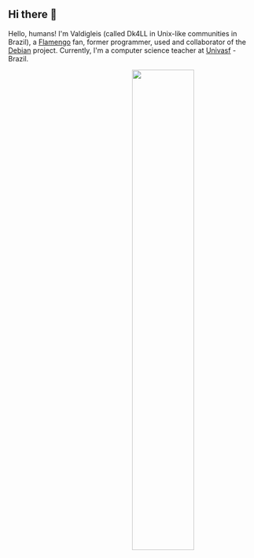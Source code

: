## Hi there 👋

<!--
**valdigleis/valdigleis** is a ✨ _special_ ✨ repository because its `README.md` (this file) appears on your GitHub profile.

Here are some ideas to get you started:

- 🔭 I’m currently working on ...
- 🌱 I’m currently learning ...
- 👯 I’m looking to collaborate on ...
- 🤔 I’m looking for help with ...
- 💬 Ask me about ...
- 📫 How to reach me: ...
- 😄 Pronouns: ...
- ⚡ Fun fact: ...
-->


Hello, humans! I'm Valdigleis (called Dk4LL in Unix-like communities in Brazil), a [Flamengo](https://www.flamengo.com.br) fan, former programmer, used and collaborator of the [Debian](https://www.debian.org/) project. Currently, I'm a computer science teacher at [Univasf](https://www.univasf.edu.br) - Brazil.

<picture>
    <source media="(prefers-color-scheme: dark)" srcset="https://github-readme-stats-valdigleis.vercel.app/api?username=valdigleis&theme=dark&show_icons=true">
    <img align="right" width="50%" src="https://github-readme-stats-ouuan.vercel.app/api?username=valdigleis&show_icons=true">
</picture>





